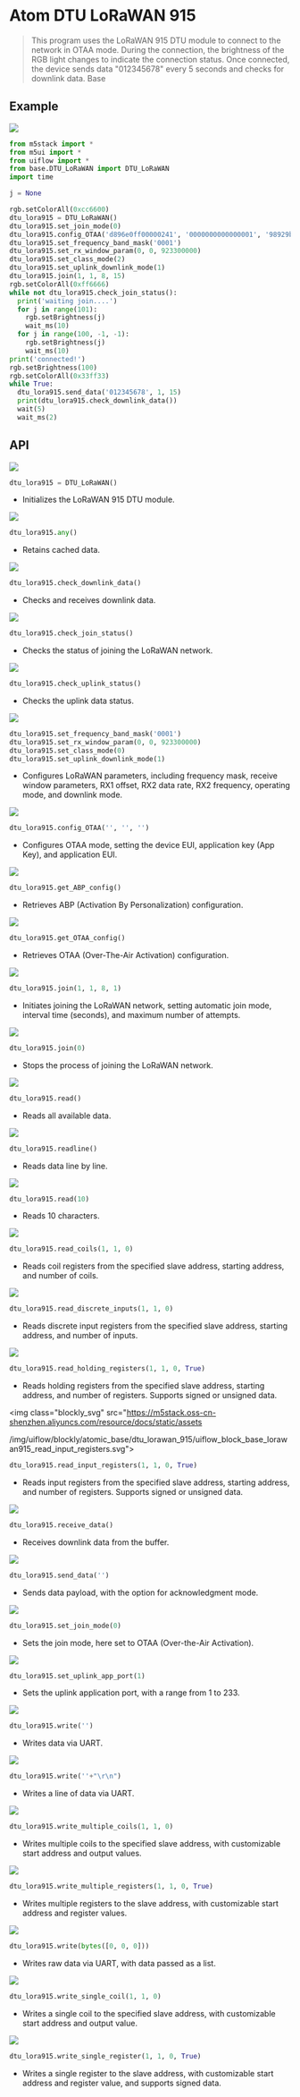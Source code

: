 # Atom DTU LoRaWAN 915

> This program uses the LoRaWAN 915 DTU module to connect to the network in OTAA mode. During the connection, the brightness of the RGB light changes to indicate the connection status. Once connected, the device sends data "012345678" every 5 seconds and checks for downlink data. Base

## Example

<img class="blockly_svg" src="https://m5stack.oss-cn-shenzhen.aliyuncs.com/resource/docs/static/assets/img/uiflow/blockly/atomic_base/dtu_lorawan_915/uiflow_block_atomic_base_lorawan_915_demo.svg">

```python
from m5stack import *
from m5ui import *
from uiflow import *
from base.DTU_LoRaWAN import DTU_LoRaWAN
import time

j = None

rgb.setColorAll(0xcc6600)
dtu_lora915 = DTU_LoRaWAN()
dtu_lora915.set_join_mode(0)
dtu_lora915.config_OTAA('d896e0ff00000241', '0000000000000001', '98929b92f09e2daf676d646d0f61d251')
dtu_lora915.set_frequency_band_mask('0001')
dtu_lora915.set_rx_window_param(0, 0, 923300000)
dtu_lora915.set_class_mode(2)
dtu_lora915.set_uplink_downlink_mode(1)
dtu_lora915.join(1, 1, 8, 15)
rgb.setColorAll(0xff6666)
while not dtu_lora915.check_join_status():
  print('waiting join....')
  for j in range(101):
    rgb.setBrightness(j)
    wait_ms(10)
  for j in range(100, -1, -1):
    rgb.setBrightness(j)
    wait_ms(10)
print('connected!')
rgb.setBrightness(100)
rgb.setColorAll(0x33ff33)
while True:
  dtu_lora915.send_data('012345678', 1, 15)
  print(dtu_lora915.check_downlink_data())
  wait(5)
  wait_ms(2)

```

## API

<img class="blockly_svg" src="https://m5stack.oss-cn-shenzhen.aliyuncs.com/resource/docs/static/assets/img/uiflow/blockly/atomic_base/dtu_lorawan_915/uiflow_block_base_lorawan915_init.svg">

```python
dtu_lora915 = DTU_LoRaWAN()
```

- Initializes the LoRaWAN 915 DTU module.

<img class="blockly_svg" src="https://m5stack.oss-cn-shenzhen.aliyuncs.com/resource/docs/static/assets/img/uiflow/blockly/atomic_base/dtu_lorawan_915/uiflow_block_base_lorawan915_any.svg">

```python
dtu_lora915.any()
```

- Retains cached data.

<img class="blockly_svg" src="https://m5stack.oss-cn-shenzhen.aliyuncs.com/resource/docs/static/assets/img/uiflow/blockly/atomic_base/dtu_lorawan_915/uiflow_block_base_lorawan915_check_downlink_data.svg">

```python
dtu_lora915.check_downlink_data()
```

- Checks and receives downlink data.

<img class="blockly_svg" src="https://m5stack.oss-cn-shenzhen.aliyuncs.com/resource/docs/static/assets/img/uiflow/blockly/atomic_base/dtu_lorawan_915/uiflow_block_base_lorawan915_check_join_status.svg">

```python
dtu_lora915.check_join_status()
```

- Checks the status of joining the LoRaWAN network.

<img class="blockly_svg" src="https://m5stack.oss-cn-shenzhen.aliyuncs.com/resource/docs/static/assets/img/uiflow/blockly/atomic_base/dtu_lorawan_915/uiflow_block_base_lorawan915_check_sent_status.svg">

```python
dtu_lora915.check_uplink_status()
```

- Checks the uplink data status.

<img class="blockly_svg" src="https://m5stack.oss-cn-shenzhen.aliyuncs.com/resource/docs/static/assets/img/uiflow/blockly/atomic_base/dtu_lorawan_915/uiflow_block_base_lorawan915_config.svg">

```python
dtu_lora915.set_frequency_band_mask('0001')
dtu_lora915.set_rx_window_param(0, 0, 923300000)
dtu_lora915.set_class_mode(0)
dtu_lora915.set_uplink_downlink_mode(1)
```

- Configures LoRaWAN parameters, including frequency mask, receive window parameters, RX1 offset, RX2 data rate, RX2 frequency, operating mode, and downlink mode.

<img class="blockly_svg" src="https://m5stack.oss-cn-shenzhen.aliyuncs.com/resource/docs/static/assets/img/uiflow/blockly/atomic_base/dtu_lorawan_915/uiflow_block_base_lorawan915_config_mode.svg">

```python
dtu_lora915.config_OTAA('', '', '')
```

- Configures OTAA mode, setting the device EUI, application key (App Key), and application EUI.

<img class="blockly_svg" src="https://m5stack.oss-cn-shenzhen.aliyuncs.com/resource/docs/static/assets/img/uiflow/blockly/atomic_base/dtu_lorawan_915/uiflow_block_base_lorawan915_get_abp_config.svg">

```python
dtu_lora915.get_ABP_config()
```

- Retrieves ABP (Activation By Personalization) configuration.

<img class="blockly_svg" src="https://m5stack.oss-cn-shenzhen.aliyuncs.com/resource/docs/static/assets/img/uiflow/blockly/atomic_base/dtu_lorawan_915/uiflow_block_base_lorawan915_get_otaa_config.svg">

```python
dtu_lora915.get_OTAA_config()
```

- Retrieves OTAA (Over-The-Air Activation) configuration.

<img class="blockly_svg" src="https://m5stack.oss-cn-shenzhen.aliyuncs.com/resource/docs/static/assets/img/uiflow/blockly/atomic_base/dtu_lorawan_915/uiflow_block_base_lorawan915_join_start.svg">

```python
dtu_lora915.join(1, 1, 8, 1)
```

- Initiates joining the LoRaWAN network, setting automatic join mode, interval time (seconds), and maximum number of attempts.

<img class="blockly_svg" src="https://m5stack.oss-cn-shenzhen.aliyuncs.com/resource/docs/static/assets/img/uiflow/blockly/atomic_base/dtu_lorawan_915/uiflow_block_base_lorawan915_join_stop.svg">

```python
dtu_lora915.join(0)
```

- Stops the process of joining the LoRaWAN network.

<img class="blockly_svg" src="https://m5stack.oss-cn-shenzhen.aliyuncs.com/resource/docs/static/assets/img/uiflow/blockly/atomic_base/dtu_lorawan_915/uiflow_block_base_lorawan915_read.svg">

```python
dtu_lora915.read()
```

- Reads all available data.

<img class="blockly_svg" src="https://m5stack.oss-cn-shenzhen.aliyuncs.com/resource/docs/static/assets/img/uiflow/blockly/atomic_base/dtu_lorawan_915/uiflow_block_base_lorawan915_readline.svg">

```python
dtu_lora915.readline()
```

- Reads data line by line.

<img class="blockly_svg" src="https://m5stack.oss-cn-shenzhen.aliyuncs.com/resource/docs/static/assets/img/uiflow/blockly/atomic_base/dtu_lorawan_915/uiflow_block_base_lorawan915_read_characters.svg">

```python
dtu_lora915.read(10)
```

- Reads 10 characters.

<img class="blockly_svg" src="https://m5stack.oss-cn-shenzhen.aliyuncs.com/resource/docs/static/assets/img/uiflow/blockly/atomic_base/dtu_lorawan_915/uiflow_block_base_lorawan915_read_coils.svg">

```python
dtu_lora915.read_coils(1, 1, 0)
```

- Reads coil registers from the specified slave address, starting address, and number of coils.

<img class="blockly_svg" src="https://m5stack.oss-cn-shenzhen.aliyuncs.com/resource/docs/static/assets/img/uiflow/blockly/atomic_base/dtu_lorawan_915/uiflow_block_base_lorawan915_read_discrete_inputs.svg">

```python
dtu_lora915.read_discrete_inputs(1, 1, 0)
```

- Reads discrete input registers from the specified slave address, starting address, and number of inputs.

<img class="blockly_svg" src="https://m5stack.oss-cn-shenzhen.aliyuncs.com/resource/docs/static/assets/img/uiflow/blockly/atomic_base/dtu_lorawan_915/uiflow_block_base_lorawan915_read_holding_registers.svg">

```python
dtu_lora915.read_holding_registers(1, 1, 0, True)
```

- Reads holding registers from the specified slave address, starting address, and number of registers. Supports signed or unsigned data.

<img class="blockly_svg" src="https://m5stack.oss-cn-shenzhen.aliyuncs.com/resource/docs/static/assets

/img/uiflow/blockly/atomic_base/dtu_lorawan_915/uiflow_block_base_lorawan915_read_input_registers.svg">

```python
dtu_lora915.read_input_registers(1, 1, 0, True)
```

- Reads input registers from the specified slave address, starting address, and number of registers. Supports signed or unsigned data.

<img class="blockly_svg" src="https://m5stack.oss-cn-shenzhen.aliyuncs.com/resource/docs/static/assets/img/uiflow/blockly/atomic_base/dtu_lorawan_915/uiflow_block_base_lorawan915_receive_data.svg">

```python
dtu_lora915.receive_data()
```

- Receives downlink data from the buffer.

<img class="blockly_svg" src="https://m5stack.oss-cn-shenzhen.aliyuncs.com/resource/docs/static/assets/img/uiflow/blockly/atomic_base/dtu_lorawan_915/uiflow_block_base_lorawan915_send_data.svg">

```python
dtu_lora915.send_data('')
```

- Sends data payload, with the option for acknowledgment mode.

<img class="blockly_svg" src="https://m5stack.oss-cn-shenzhen.aliyuncs.com/resource/docs/static/assets/img/uiflow/blockly/atomic_base/dtu_lorawan_915/uiflow_block_base_lorawan915_set_join_mode.svg">

```python
dtu_lora915.set_join_mode(0)
```

- Sets the join mode, here set to OTAA (Over-the-Air Activation).

<img class="blockly_svg" src="https://m5stack.oss-cn-shenzhen.aliyuncs.com/resource/docs/static/assets/img/uiflow/blockly/atomic_base/dtu_lorawan_915/uiflow_block_base_lorawan915_set_uplink_app_port.svg">

```python
dtu_lora915.set_uplink_app_port(1)
```

- Sets the uplink application port, with a range from 1 to 233.

<img class="blockly_svg" src="https://m5stack.oss-cn-shenzhen.aliyuncs.com/resource/docs/static/assets/img/uiflow/blockly/atomic_base/dtu_lorawan_915/uiflow_block_base_lorawan915_write.svg">

```python
dtu_lora915.write('')
```

- Writes data via UART.

<img class="blockly_svg" src="https://m5stack.oss-cn-shenzhen.aliyuncs.com/resource/docs/static/assets/img/uiflow/blockly/atomic_base/dtu_lorawan_915/uiflow_block_base_lorawan915_write_line.svg">

```python
dtu_lora915.write(''+"\r\n")
```

- Writes a line of data via UART.

<img class="blockly_svg" src="https://m5stack.oss-cn-shenzhen.aliyuncs.com/resource/docs/static/assets/img/uiflow/blockly/atomic_base/dtu_lorawan_915/uiflow_block_base_lorawan915_write_multiple_coils.svg">

```python
dtu_lora915.write_multiple_coils(1, 1, 0)
```

- Writes multiple coils to the specified slave address, with customizable start address and output values.

<img class="blockly_svg" src="https://m5stack.oss-cn-shenzhen.aliyuncs.com/resource/docs/static/assets/img/uiflow/blockly/atomic_base/dtu_lorawan_915/uiflow_block_base_lorawan915_write_multiple_registers.svg">

```python
dtu_lora915.write_multiple_registers(1, 1, 0, True)
```

- Writes multiple registers to the slave address, with customizable start address and register values.

<img class="blockly_svg" src="https://m5stack.oss-cn-shenzhen.aliyuncs.com/resource/docs/static/assets/img/uiflow/blockly/atomic_base/dtu_lorawan_915/uiflow_block_base_lorawan915_write_raw_data.svg">

```python
dtu_lora915.write(bytes([0, 0, 0]))
```

- Writes raw data via UART, with data passed as a list.

<img class="blockly_svg" src="https://m5stack.oss-cn-shenzhen.aliyuncs.com/resource/docs/static/assets/img/uiflow/blockly/atomic_base/dtu_lorawan_915/uiflow_block_base_lorawan915_write_single_coil.svg">

```python
dtu_lora915.write_single_coil(1, 1, 0)
```

- Writes a single coil to the specified slave address, with customizable start address and output value.

<img class="blockly_svg" src="https://m5stack.oss-cn-shenzhen.aliyuncs.com/resource/docs/static/assets/img/uiflow/blockly/atomic_base/dtu_lorawan_915/uiflow_block_base_lorawan915_write_single_register.svg">

```python
dtu_lora915.write_single_register(1, 1, 0, True)
```

- Writes a single register to the slave address, with customizable start address and register value, and supports signed data.